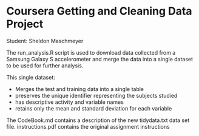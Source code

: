 # Coursera Getting and Cleaning Data Project
Student: Sheldon Maschmeyer

The run_analysis.R script is used to download data collected from a Samsung Galaxy S accelerometer and merge the data into a single dataset to be used for further analysis. 

This single dataset:
* Merges the test and training data into a single table
* preserves the unique identifier representing the subjects studied 
* has descriptive activity and variable names 
* retains only the mean and standard deviation for each variable

The CodeBook.md contains a description of the new tidydata.txt data set file. 
instructions.pdf contains the original assignment instructions
